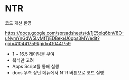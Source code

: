 # NTR

코드 개선 환영

https://docs.google.com/spreadsheets/d/1jE5olq6bnV8O-uNymYnGdW5LvMfTjEDBekeU6gps3MY/edit?gid=410441759#gid=410441759

- 1 ~ 16.5 레이팅을 부여
- 복식만 고려
- Apps Script를 통해 실행
- docs 우측 상단 메뉴에서 NTR 버튼으로 코드 실행

